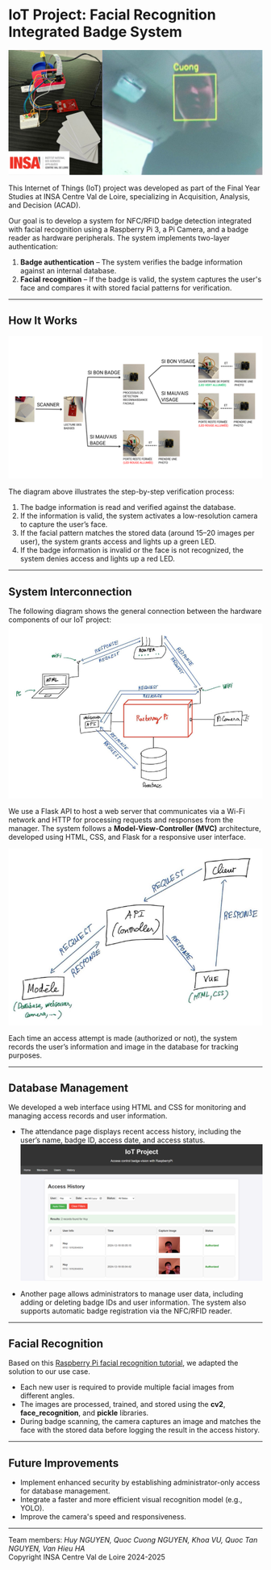 # IoT Project: Facial Recognition Integrated Badge System

![img/front-img.png](img/front-img.png)

This Internet of Things (IoT) project was developed as part of the Final Year Studies at INSA Centre Val de Loire, specializing in Acquisition, Analysis, and Decision (ACAD).

Our goal is to develop a system for NFC/RFID badge detection integrated with facial recognition using a Raspberry Pi 3, a Pi Camera, and a badge reader as hardware peripherals. The system implements two-layer authentication:

1. **Badge authentication** – The system verifies the badge information against an internal database.
2. **Facial recognition** – If the badge is valid, the system captures the user's face and compares it with stored facial patterns for verification.

---

## How It Works

![Functionality scheme](img/schema_fonctionnement.png)

The diagram above illustrates the step-by-step verification process:

1. The badge information is read and verified against the database.
2. If the information is valid, the system activates a low-resolution camera to capture the user’s face.
3. If the facial pattern matches the stored data (around 15–20 images per user), the system grants access and lights up a green LED.
4. If the badge information is invalid or the face is not recognized, the system denies access and lights up a red LED.

---

## System Interconnection

The following diagram shows the general connection between the hardware components of our IoT project:  
![Overall system](img/system.png)

We use a Flask API to host a web server that communicates via a Wi-Fi network and HTTP for processing requests and responses from the manager. The system follows a **Model-View-Controller (MVC)** architecture, developed using HTML, CSS, and Flask for a responsive user interface.

![MVC view](img/MVC.png)

Each time an access attempt is made (authorized or not), the system records the user’s information and image in the database for tracking purposes.

---

## Database Management

We developed a web interface using HTML and CSS for monitoring and managing access records and user information.

- The attendance page displays recent access history, including the user’s name, badge ID, access date, and access status.  
  ![History control](img/gestion_histoire.png)

- Another page allows administrators to manage user data, including adding or deleting badge IDs and user information. The system also supports automatic badge registration via the NFC/RFID reader.

---

## Facial Recognition

Based on this [Raspberry Pi facial recognition tutorial](https://www.tomshardware.com/how-to/raspberry-pi-facial-recognition), we adapted the solution to our use case.

- Each new user is required to provide multiple facial images from different angles.
- The images are processed, trained, and stored using the **cv2**, **face_recognition**, and **pickle** libraries.
- During badge scanning, the camera captures an image and matches the face with the stored data before logging the result in the access history.

---

## Future Improvements

- Implement enhanced security by establishing administrator-only access for database management.
- Integrate a faster and more efficient visual recognition model (e.g., YOLO).
- Improve the camera's speed and responsiveness.

---

Team members: _Huy NGUYEN, Quoc Cuong NGUYEN, Khoa VU, Quoc Tan NGUYEN, Van Hieu HA_  
Copyright INSA Centre Val de Loire 2024-2025

